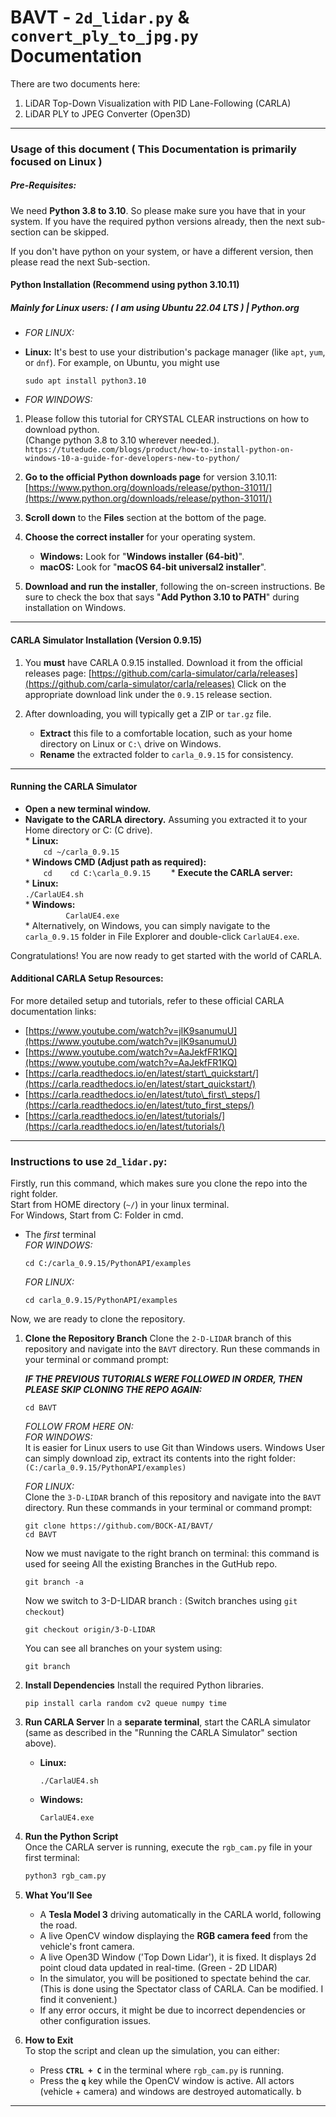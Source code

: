 #  BAVT - `2d_lidar.py` & `convert_ply_to_jpg.py` Documentation

There are two documents here:
1. LiDAR Top-Down Visualization with PID Lane-Following (CARLA)
2. LiDAR PLY to JPEG Converter (Open3D)

---

### **Usage of this document** ( This Documentation is primarily focused on Linux )

##### Pre-Requisites:
We need **Python 3.8 to 3.10**. So please make sure you have that in your system. If you have the required python versions already, then the next sub-section can be skipped.

If you don't have python on your system, or have a different version, then please read the next Sub-section.


#### Python Installation (Recommend using python 3.10.11)
##### Mainly for Linux users: ( I am using Ubuntu 22.04 LTS ) | Python.org 

* *FOR LINUX:*      
* **Linux:** It's best to use your distribution's package manager (like `apt`, `yum`, or `dnf`). For example, on Ubuntu, you might use   
  ```   
  sudo apt install python3.10
  ```    

* *FOR WINDOWS:*
1. Please follow this tutorial for CRYSTAL CLEAR instructions on how to download python.     
   (Change python 3.8 to 3.10 wherever needed.).    
   `https://tutedude.com/blogs/product/how-to-install-python-on-windows-10-a-guide-for-developers-new-to-python/`      
2. **Go to the official Python downloads page** for version 3.10.11: [https://www.python.org/downloads/release/python-31011/](https://www.python.org/downloads/release/python-31011/)


3.  **Scroll down** to the **Files** section at the bottom of the page.

4.  **Choose the correct installer** for your operating system.

      * **Windows:** Look for "**Windows installer (64-bit)**".
      * **macOS:** Look for "**macOS 64-bit universal2 installer**".

5.  **Download and run the installer**, following the on-screen instructions. Be sure to check the box that says "**Add Python 3.10 to PATH**" during installation on Windows.

-----
#### CARLA Simulator Installation (Version 0.9.15) 

1.  You **must** have CARLA 0.9.15 installed. Download it from the official releases page:
    [https://github.com/carla-simulator/carla/releases](https://github.com/carla-simulator/carla/releases)
    Click on the appropriate download link under the `0.9.15` release section.

2. After downloading, you will typically get a ZIP or `tar.gz` file.
     * **Extract** this file to a comfortable location, such as your home directory on Linux or `C:\` drive on Windows.
     * **Rename** the extracted folder to `carla_0.9.15` for consistency.  
-----


#### Running the CARLA Simulator
* **Open a new terminal window.** <br>
* **Navigate to the CARLA directory.** Assuming you extracted it to your Home directory or C: (C drive).  <br>
       * **Linux:**    
          ```    
            cd ~/carla_0.9.15
          ```     
          * **Windows CMD (Adjust path as required):**    
                  ```    
                  cd   
                  cd C:\carla_0.9.15    
                  ``` 
               * **Execute the CARLA server:**   
                  * **Linux:**        
                       ```
                       ./CarlaUE4.sh      
                       ```   
                   * **Windows:**   
                   ```         
                   CarlaUE4.exe              
                   ```           
      * Alternatively, on Windows, you can simply navigate to the `carla_0.9.15` folder in File Explorer and double-click `CarlaUE4.exe`.
      
Congratulations\! You are now ready to get started with the world of CARLA.

   
   
#### Additional CARLA Setup Resources:
   For more detailed setup and tutorials, refer to these official CARLA documentation links:
  * [https://www.youtube.com/watch?v=jIK9sanumuU](https://www.youtube.com/watch?v=jIK9sanumuU)
  * [https://www.youtube.com/watch?v=AaJekfFR1KQ](https://www.youtube.com/watch?v=AaJekfFR1KQ)
  * [https://carla.readthedocs.io/en/latest/start\_quickstart/](https://carla.readthedocs.io/en/latest/start_quickstart/)
  * [https://carla.readthedocs.io/en/latest/tuto\_first\_steps/](https://carla.readthedocs.io/en/latest/tuto_first_steps/)
  * [https://carla.readthedocs.io/en/latest/tutorials/](https://carla.readthedocs.io/en/latest/tutorials/)

-----

### Instructions to use `2d_lidar.py`:

Firstly, run this command, which makes sure you clone the repo into the right folder.   
Start from HOME directory (```~/```) in your linux terminal.    
For Windows, Start from C: Folder in cmd.

* The *first* terminal   
  *FOR WINDOWS:*
  ```
  cd C:/carla_0.9.15/PythonAPI/examples
  ```
  *FOR LINUX:*
  ```
  cd carla_0.9.15/PythonAPI/examples
  ```
  
Now, we are ready to clone the repository.

1.  **Clone the Repository Branch**
    Clone the `2-D-LIDAR` branch of this repository and navigate into the `BAVT` directory. Run these commands in your terminal or command prompt:
    
    ***IF THE PREVIOUS TUTORIALS WERE FOLLOWED IN ORDER, THEN PLEASE SKIP CLONING THE REPO AGAIN:***    
    ``` 
    cd BAVT     
    ```

    *FOLLOW FROM HERE ON:*    
    *FOR WINDOWS:*   
    It is easier for Linux users to use Git than Windows users.
    Windows User can simply download zip, extract its contents into the right folder:
    ```(C:/carla_0.9.15/PythonAPI/examples)```
    
    *FOR LINUX:*   
    Clone the `3-D-LIDAR` branch of this repository and navigate into the `BAVT` directory. Run these commands in your terminal or command prompt:      
    ```
    git clone https://github.com/BOCK-AI/BAVT/
    cd BAVT
    ```
    Now we must navigate to the right branch on terminal: this command is used for seeing All the existing Branches in the GutHub repo.
    ```
    git branch -a
    ```
    Now we switch to 3-D-LIDAR branch : (Switch branches using ```git checkout```)
    ```
    git checkout origin/3-D-LIDAR
    ```
    You can see all branches on your system using:
    ```
    git branch
    ```   
     
3.  **Install Dependencies**
    Install the required Python libraries.
    
    ```
    pip install carla random cv2 queue numpy time
    ```

4.  **Run CARLA Server**
    In a **separate terminal**, start the CARLA simulator (same as described in the "Running the CARLA Simulator" section above).  

      * **Linux:**  
        ```
        ./CarlaUE4.sh
        ```  
      * **Windows:**  
        ```
        CarlaUE4.exe
        ```  

5.  **Run the Python Script**  
    Once the CARLA server is running, execute the `rgb_cam.py` file in your first terminal:

    ```bash
    python3 rgb_cam.py
    ```

6.  **What You’ll See**  
      * A **Tesla Model 3** driving automatically in the CARLA world, following the road.
      * A live OpenCV window displaying the **RGB camera feed** from the vehicle's front camera.
      * A live Open3D Window ('Top Down Lidar'), it is fixed. It displays 2d point cloud data updated in real-time. (Green - 2D LIDAR)
      * In the simulator, you will be positioned to spectate behind the car. (This is done using the Spectator class of CARLA. Can be modified. I find it convenient.)
      * If any error occurs, it might be due to incorrect dependencies or other configuration issues.

7.  **How to Exit**  
    To stop the script and clean up the simulation, you can either:

      * Press **`CTRL + C`** in the terminal where `rgb_cam.py` is running.
      * Press the **`q`** key while the OpenCV window is active.
        All actors (vehicle + camera) and windows are destroyed automatically.
b
-----


